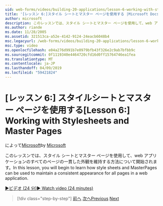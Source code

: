 ```yaml
---
uid: web-forms/videos/building-20-applications/lesson-6-working-with-stylesheets-and-master-pages
title: '[レッスン 6:]スタイル シートとマスター ページを使用する |Microsoft Docs'
author: microsoft
description: このレッスンでは、スタイル シートとマスター ページを使用して、web アプリケーションのすべてのページの一貫した外観を維持する方法について開始されます。
ms.author: riande
ms.date: 11/28/2005
ms.assetid: 321513ca-a52e-4142-9124-24eacb6048b4
msc.legacyurl: /web-forms/videos/building-20-applications/lesson-6-working-with-stylesheets-and-master-pages
msc.type: video
ms.openlocfilehash: e04a276d991b7e0979bfb43f326e2c9ab7bfbb9c
ms.sourcegitcommit: 0f1119340e4464720cfd16d0ff15764746ea1fea
ms.translationtype: MT
ms.contentlocale: ja-JP
ms.lasthandoff: 04/09/2019
ms.locfileid: "59421824"
---
```

# <a name="lesson-6-working-with-stylesheets-and-master-pages"></a><span data-ttu-id="3e882-103">[レッスン 6:] スタイルシートとマスター ページを使用する</span><span class="sxs-lookup"><span data-stu-id="3e882-103">[Lesson 6:] Working with Stylesheets and Master Pages</span></span>

<span data-ttu-id="3e882-104">によって[Microsoft](https://github.com/microsoft)</span><span class="sxs-lookup"><span data-stu-id="3e882-104">by [Microsoft](https://github.com/microsoft)</span></span>

<span data-ttu-id="3e882-105">このレッスンでは、スタイル シートとマスター ページを使用して、web アプリケーションのすべてのページの一貫した外観を維持する方法について開始されます。</span><span class="sxs-lookup"><span data-stu-id="3e882-105">In this lesson, you will begin to learn how style sheets and MasterPages can be used to maintain a consistent appearance for all pages in a web application.</span></span>

[<span data-ttu-id="3e882-106">&#9654;ビデオ (24 分)</span><span class="sxs-lookup"><span data-stu-id="3e882-106">&#9654; Watch video (24 minutes)</span></span>](https://channel9.msdn.com/Blogs/ASP-NET-Site-Videos/lesson-6-working-with-stylesheets-and-master-pages)

> [!div class="step-by-step"]
> <span data-ttu-id="3e882-107">[前へ](lesson-5-debugging-and-tracing-your-website.md)
> [次へ](lesson-7-databinding-to-user-interface-controls.md)</span><span class="sxs-lookup"><span data-stu-id="3e882-107">[Previous](lesson-5-debugging-and-tracing-your-website.md)
[Next](lesson-7-databinding-to-user-interface-controls.md)</span></span>

